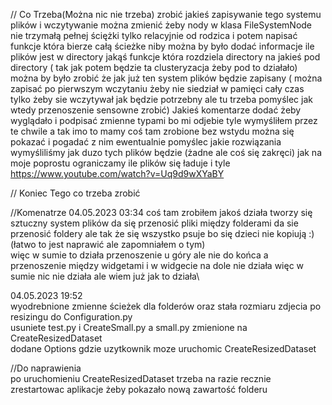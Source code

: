 // Co Trzeba(Można nic nie trzeba) zrobić
jakieś zapisywanie tego systemu plików i wczytywanie 
można zmienić żeby nody w klasa FileSystemNode nie trzymałą pełnej ściężki tylko relacyjnie od rodzica i potem napisać funkcje która bierze całą ścieżke
niby można by było dodać informacje ile plików jest w directory
jakąś funkcje która rozdziela directory na jakieś pod directory ( tak jak potem będzie ta clusteryzacja żeby pod to działało)
można by było zrobić że jak już ten system plików będzie zapisany ( można zapisać po pierwszym wczytaniu żeby nie siedział w pamięci cały czas tylko żeby sie wczytywał jak będzie potrzebny ale tu trzeba pomyślec jak wtedy przenoszenie sensowne zrobić)
Jakieś komentarze dodać żeby wyglądało
i podpisać zmienne typami bo mi odjebie
tyle wymyśliłem przez te chwile a tak imo to mamy coś tam zrobione bez wstydu można się pokazać i pogadać z nim ewentualnie pomyślec jakie rozwiązania wymyśliliśmy jak duzo tych plików będzie (żadne ale coś się zakręci) jak na moje poprostu ograniczamy ile plików się ładuje i tyle 
https://www.youtube.com/watch?v=Uq9d9wXYaBY

// Koniec Tego co trzeba zrobić

//Komenatrze
  04.05.2023 03:34
coś tam zrobiłem jakoś działa
tworzy się sztuczny system plików
da się przenosić pliki między folderami 
da sie przenosić foldery ale tak że się wszystko psuje bo się dzieci nie kopiują :) (łatwo to jest naprawić ale zapomniałem o tym)\
więc w sumie to działa przenoszenie u góry ale nie do końca a przenoszenie między widgetami i w widgecie na dole nie działa więc w sumie nic nie działa ale wiem już jak to działa\

  04.05.2023 19:52\
wyodrebnione zmienne ścieżek dla folderów oraz stała rozmiaru zdjecia po resizingu do Configuration.py\
usuniete test.py i CreateSmall.py a small.py zmienione na CreateResizedDataset\
dodane Options gdzie uzytkownik moze uruchomic CreateResizedDataset


//Do naprawienia\
po uruchomieniu CreateResizedDataset trzeba na razie recznie zrestartowac aplikacje żeby pokazało nową zawartość folderu


